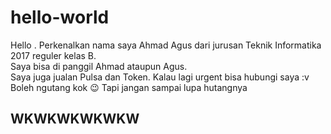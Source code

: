 # hello-world
Hello . Perkenalkan nama saya Ahmad Agus dari jurusan Teknik Informatika 2017 reguler kelas B.  
Saya bisa di panggil Ahmad ataupun Agus.  
Saya juga jualan Pulsa dan Token. Kalau lagi urgent bisa hubungi saya :v  
Boleh ngutang kok :wink:
Tapi jangan sampai lupa hutangnya                                                                
## WKWKWKWKWKW
